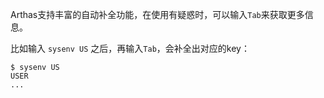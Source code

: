 
Arthas支持丰富的自动补全功能，在使用有疑惑时，可以输入`Tab`来获取更多信息。

比如输入 `sysenv US` 之后，再输入`Tab`，会补全出对应的key：

```
$ sysenv US
USER
...
```
